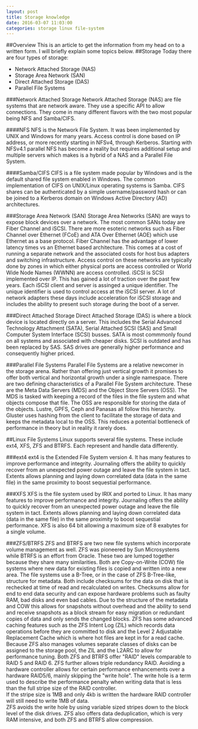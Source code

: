```yaml
---
layout: post
title: Storage knowledge
date: 2016-03-07 11:03:00
categories: storage linux file-system
---
```

##Overview
This is an article to get the information from my head on to a written form.  I will briefly explain some topics below.
##Storage
Today there are four types of storage:

* Network Attached Storage (NAS)
* Storage Area Network (SAN)
* Direct Attached Storage (DAS)
* Parallel File Systems 

###Network Attached Storage
Network Attached Storage (NAS) are file systems that are network aware.  They use a specific API to
allow connections.  They come in many different flavors with the two most popular being NFS and Samba/CIFS.

####NFS
NFS is the Network File System.  It was been implemented by UNIX and Windows for many years.  Access control
is done based on IP address, or more recently starting in NFSv4, through Kerberos. Starting with NFSv4.1 
parallel NFS has become a reality but requires additional setup and multiple servers which makes is a hybrid
of a NAS and a Parallel File System.
 
####Samba/CIFS
CIFS is a file system made popular by Windows and is the default shared file system enabled in Windows.
The common implementation of CIFS on UNIX/Linux operating systems is Samba.  CIFS shares can be 
authenticated by a simple username/password hash or can be joined to a Kerberos domain on Windows
Active Directory (AD) architectures.

###Storage Area Network (SAN)
Storage Area Networks (SAN) are ways to expose block devices over a network.  The most common SANs today are 
Fiber Channel and iSCSI.  There are more esoteric networks such as Fiber Channel over Ethernet (FCoE) and ATA Over 
Ethernet (AOE) which use Ethernet as a base protocol.  Fiber Channel has the advantage of lower latency times vs
an Ethernet based architecture.  This comes at a cost of running a separate network and the associated costs
for host bus adapters and switching infrastructure.  Access control on these networks are typically done by zones
in which either physical ports are access controlled or World Wide Node Names (WWNN) are access controlled.  iSCSI 
is SCSI implemented over IP.  This has gained a lot of traction over the past few years.  Each iSCSI client and server
is assinged a unique identifier.  The unique identifier is used to control access at the iSCSI server.  A lot of 
network adapters these days include acceleration for iSCSI storage and includes the ability to present such storage 
during the boot of a server.

###Direct Attached Storage
Direct Attached Storage (DAS) is where a block device is located directly on a server.  This includes the 
Serial Advanced Technology Attachment (SATA), Serial Attached SCSI (SAS) and Small Computer System Interface (SCSI) 
busses.  SATA is most commmonly found on all systems and associated with cheaper disks.  SCSI is outdated and
has been replaced by SAS.  SAS drives are generally higher performance and consequently higher priced.

###Parallel File Systems
Parallel File Systems are a relative newcomer in the storage arena.  Rather than offering just vertical growth 
it promises to offer both vertical and horizontal growth under a single namespace.  There are two defining 
characteristics of a Parallel File System architecture.  These are the Meta Data Servers (MDS) and the Object
Store Servers (OSS).  The MDS is tasked with keeping a record of the files in the file system and what objects
compose that file.  The OSS are responsible for storing the data of the objects.  Lustre, GPFS, Ceph and Panasas all
follow this hierarchy.  Gluster uses hashing from the client to facilitate the storage of data and keeps the 
metadata local to the OSS.  This reduces a potential bottleneck of performance in theory but in reality it rarely
does.  

##Linux File Systems
Linux supports several file systems.  These include ext4, XFS, ZFS and BTRFS.  Each represent and handle data
differently.  

###ext4
ext4 is the Extended File System version 4.  It has many features to improve performance and integrity.  Journaling
offers the ability to quickly recover from an unexpected power outage and leave the file system in tact.  Extents
allows planning and laying down correlated data (data in the same file) in the same proximity to boost sequestial
performance.

###XFS
XFS is the file system used by IRIX and ported to Linux.  It has many features to improve performance and integrity.  Journaling
offers the ability to quickly recover from an unexpected power outage and leave the file system in tact.  Extents
allows planning and laying down correlated data (data in the same file) in the same proximity to boost sequestial
performance.  XFS is also 64 bit allowing a maximum size of 8 exabytes for a single volume.

###ZFS/BTRFS
ZFS and BTRFS are two new file systems which incorporate volume management as well.  ZFS was pioneered by Sun 
Microsystems while BTRFS is an effort from Oracle.  These two are lumped together because they share many 
similarities.  Both are Copy-on-Write (COW) file systems where new data for existing files is copied and 
written into a new area.  The file systems use a B-Tree, or in the case of ZFS B-Tree-like, structure
for metadata.  Both include checksums for the data on disk that is rechecked at time of read and recalculated on writes.
Checksums allow for end to end data security and can expose hardware problems such as faulty RAM, bad disks and even
bad cables.  Due to the structure of the metadata and COW this allows for snapshots without overhead and the ability
to send and receive snapshots as a block stream for easy migration or redundant copies of data and only sends the 
changed blocks.  ZFS has some advanced caching features such as the ZFS Intent Log (ZIL) which records data operations
before they are committed to disk and the Level 2 Adjustable Replacement Cache which is where hot files are kept in
for a read cache. Because ZFS also manages volumes separate classes of disks can be assigned to the storage pool,
the ZIL and the L2ARC to allow for performance tuning.  Both ZFS and BTRFS offer "RAID" levels comparable to 
RAID 5 and RAID 6.  ZFS further allows triple redundancy RAID.  Avoiding a hardware controller allows for certain 
performance enhancements over a hardware RAID5/6, mainly skipping the "write hole".  The write hole is a term used
to describe the performance penalty when writing data that is less than the full stripe size of the RAID controller.  
If the stripe size is 1MB and only 4kb is written the hardware RAID controller will still need to write 1MB of data.  
ZFS avoids the write hole by using variable sized stripes down to the block level of the disk drives.  ZFS also offers 
data deduplication, which is very RAM intensive, and both ZFS and BTRFS allow compression.  
